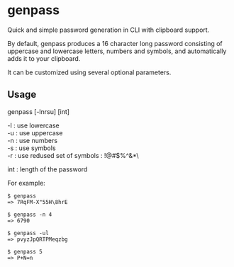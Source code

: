 # genpass

Quick and simple password generation in CLI with clipboard support.

By default, genpass produces a 16 character long password consisting of uppercase and lowercase letters, numbers and symbols, and automatically adds it to your clipboard.

It can be customized using several optional parameters.

## Usage

genpass [-lnrsu] [int]

-l : use lowercase\
-u : use uppercase\
-n : use numbers\
-s : use symbols\
-r : use redused set of symbols : !@#$%^&*\

int : length of the password

For example:
```
$ genpass
=> 7RqFM-X"55H\8hrE
```
```
$ genpass -n 4
=> 6790
```
```
$ genpass -ul
=> pvyzJpQRTPMeqzbg
```
```
$ genpass 5
=> P+N=n
```
